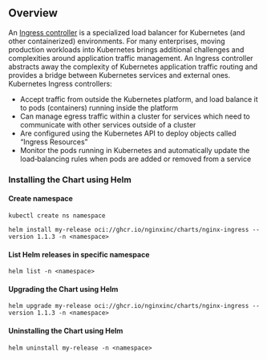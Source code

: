 ## Overview
An [Ingress controller](https://docs.nginx.com/nginx-ingress-controller/installation/installing-nic/installation-with-helm/) is a specialized load balancer for Kubernetes (and other containerized) environments. For many enterprises, moving production workloads into Kubernetes brings additional challenges and complexities around application traffic management. An Ingress controller abstracts away the complexity of Kubernetes application traffic routing and provides a bridge between Kubernetes services and external ones.
Kubernetes Ingress controllers:
- Accept traffic from outside the Kubernetes platform, and load balance it to pods (containers) running inside the platform
- Can manage egress traffic within a cluster for services which need to communicate with other services outside of a cluster
- Are configured using the Kubernetes API to deploy objects called “Ingress Resources”
- Monitor the pods running in Kubernetes and automatically update the load‑balancing rules when pods are added or removed from a service


### Installing the Chart using Helm
#### Create namespace
```
kubectl create ns namespace
```

```
helm install my-release oci://ghcr.io/nginxinc/charts/nginx-ingress --version 1.1.3 -n <namespace>
```

#### List Helm releases in specific namespace
```
helm list -n <namespace>
```

#### Upgrading the Chart using Helm
```
helm upgrade my-release oci://ghcr.io/nginxinc/charts/nginx-ingress --version 1.1.3 -n <namespace>
```

#### Uninstalling the Chart using Helm
```
helm uninstall my-release -n <namespace>
```
